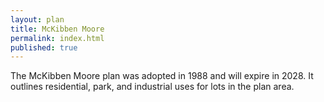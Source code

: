 ```yaml
---
layout: plan
title: McKibben Moore
permalink: index.html
published: true
---
```


The McKibben Moore plan was adopted in 1988 and will expire in 2028. It outlines residential, park, and industrial uses for lots in the plan area.